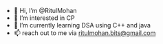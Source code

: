 - 👋 Hi, I’m @RitulMohan
- 👀 I’m interested in CP
- 🌱 I’m currently learning DSA using C++ and java
- 📫 reach out to me via ritulmohan.bits@gmail.com

<!---
RitulMohan/RitulMohan is a ✨ special ✨ repository because its `README.md` (this file) appears on your GitHub profile.
You can click the Preview link to take a look at your changes.
--->
